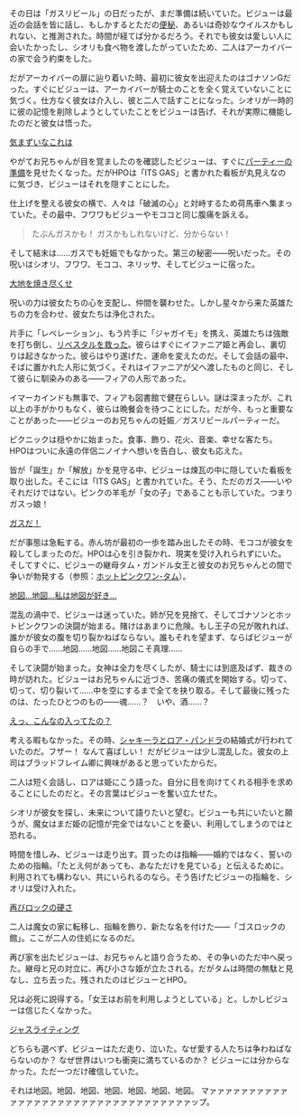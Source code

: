 <!-- title: 古石ビジュー -->
<!-- status: インブレッド -->

その日は「ガスリビール」の日だったが、まだ準備は続いていた。ビジューは最近の会話を皆に話し、もしかするとただの[便秘](https://www.youtube.com/live/4_zJe0t0558?si=y5yjkh4NAX9clGIW&t=399)、あるいは奇妙なウイルスかもしれない、と推測された。時間が経てば分かるだろう。それでも彼女は愛しい人に会いたかったし、シオリも食べ物を渡したがっていたため、二人はアーカイバーの家で会う約束をした。

だがアーカイバーの扉に辿り着いた時、最初に彼女を出迎えたのはゴナソンGだった。すぐにビジューは、アーカイバーが騎士のことを全く覚えていないことに気づく。仕方なく彼女は介入し、彼と二人で話すことになった。シオリが一時的に彼の記憶を削除しようとしていたことをビジューは告げ、それが実際に機能したのだと彼女は悟った。

[気まずいなこれは](#embed:https://www.youtube.com/live/4_zJe0t0558?si=TuIqi8kS_tcjKH5u&t=851)

やがてお兄ちゃんが目を覚ましたのを確認したビジューは、すぐに[パーティーの準備](https://www.youtube.com/live/4_zJe0t0558?si=ASbpOoYyeE-xFFaZ&t=3584)を見せたくなった。だがHPOは「ITS GAS」と書かれた看板が丸見えなのに気づき、ビジューはそれを隠すことにした。

仕上げを整える彼女の横で、人々は「破滅の心」と対峙するため荷馬車へ集まっていた。その最中、フワワもビジューやモココと同じ腹痛を訴える。

> たぶんガスかも！ ガスかもしれないけど、分からない！

そして結末は……ガスでも妊娠でもなかった。第三の秘密――呪いだった。その呪いはシオリ、フワワ、モココ、ネリッサ、そしてビジューに宿った。

[大地を焼き尽くせ](#embed:https://www.youtube.com/live/4_zJe0t0558?si=59l0U4sYULFe2bYR&t=5230)

呪いの力は彼女たちの心を支配し、仲間を襲わせた。しかし星々から来た英雄たちの力を合わせ、彼女たちは浄化された。

片手に「レベレーション」、もう片手に「ジャガイモ」を携え、英雄たちは強敵を打ち倒し、[リベスタルを救った](https://www.youtube.com/live/4_zJe0t0558?si=MuH6a3gYsGGU4iHY&t=6043)。彼らはすぐにイファニア姫と再会し、裏切りは起きなかった。彼らはやり遂げた、運命を変えたのだ。そして会話の最中、そばに置かれた人形に気づく。それはイファニアが父へ渡したものと同じ、そして彼らに馴染みのある――フィアの人形であった。

イマーカインドも無事で、フィアも図書館で健在らしい。謎は深まったが、これ以上の手がかりもなく、彼らは晩餐会を待つことにした。だが今、もっと重要なことがあった――ビジューのお兄ちゃんの妊娠／ガスリビールパーティーだ。

ピクニックは穏やかに始まった。食事、飾り、花火、音楽、幸せな客たち。HPOはついに永遠の伴侶ニノイナへ想いを告白し、彼女も応えた。

皆が「誕生」か「解放」かを見守る中、ビジューは煉瓦の中に隠していた看板を取り出した。そこには「ITS GAS」と書かれていた。そう、ただのガス――いやそれだけではない。ピンクの羊毛が「女の子」であることも示していた。つまりガスっ娘！

[ガスだ！](#embed:https://www.youtube.com/live/4_zJe0t0558?si=oFCqx7ndLwdT4gdb&t=8748)

だが事態は急転する。赤ん坊が最初の一歩を踏み出したその時、モココが彼女を殺してしまったのだ。HPOは心を引き裂かれ、現実を受け入れられずにいた。そしてすぐに、ビジューの継母タム・ガンドル女王と彼女のお兄ちゃんとの間で争いが勃発する（参照：[ホットピンクワン-タム](#edge:irys-kronii)）。

[地図…地図…私は地図が好き…](#embed:https://www.youtube.com/live/4_zJe0t0558?si=i-m4qvVv7hVV7F09&t=12638)

混乱の渦中で、ビジューは迷っていた。姉が兄を見捨て、そしてゴナソンとホットピンクワンの決闘が始まる。賭けはあまりに危険。もし王子の兄が敗れれば、誰かが彼女の腹を切り裂かねばならない。誰もそれを望まず、ならばビジューが自らの手で……地図……地図……地図こそ真理……

そして決闘が始まった。女神は全力を尽くしたが、騎士には到底及ばず、裁きの時が訪れた。ビジューはお兄ちゃんに近づき、苦痛の儀式を開始する。切って、切って、切り裂いて……中を空にするまで全てを抉り取る。そして最後に残ったのは、たったひとつのもの――魂……？　いや、酒……？

[えっ、こんなの入ってたの？](#embed:https://www.youtube.com/live/4_zJe0t0558?si=gbQWcwUyuRlq2Gzd&t=9631)

考える暇もなかった。その時、[シャキーラとロア・パンドラ](https://www.youtube.com/live/4_zJe0t0558?si=pz0kfmf9vTMEW-NB&t=9791)の結婚式が行われていたのだ。フザー！ なんて喜ばしい！ だがビジューは少し混乱した。彼女の上司はブラッドフレイム卿に興味があると思っていたからだ。

二人は短く会話し、ロアは姫にこう語った。自分に目を向けてくれる相手を求めることにしたのだと。その言葉はビジューを奮い立たせた。

シオリが彼女を探し、未来について語りたいと望む。ビジューも共にいたいと願うが、魔女はまだ姫の記憶が完全ではないことを憂い、利用してしまうのではと恐れる。

時間を惜しみ、ビジューは走り出す。買ったのは指輪――婚約ではなく、誓いのための指輪。「たとえ何があっても、あなただけを見ている」と伝えるために。利用されても構わない、共にいられるのなら。そう告げたビジューの指輪を、シオリは受け入れた。

[再びロックの硬さ](#embed:https://www.youtube.com/live/4_zJe0t0558?si=ti6H09S9SrEnuLNp&t=10106)

二人は魔女の家に転移し、指輪を飾り、新たな名を付けた――「ゴスロックの館」。ここが二人の住処になるのだ。

再び家を出たビジューは、お兄ちゃんと語り合うため、その争いのただ中へ戻った。継母と兄の対立に、再び小さな姫が立たされる。だがタムは時間の無駄と見なし、立ち去った。残されたのはビジューとHPO。

兄は必死に説得する。「女王はお前を利用しようとしている」と。しかしビジューは信じたくなかった。

[ジャスライティング](#embed:https://www.youtube.com/live/4_zJe0t0558?si=fuv5o4ggw4tby11g&t=13403)

どちらも選べず、ビジューはただ走り、泣いた。なぜ愛する人たちは争わねばならないのか？ なぜ世界はいつも衝突に満ちているのか？ ビジューには分からなかった。ただ一つだけ確信していた。

それは地図。地図、地図、地図、地図、地図、地図。
マァァァァァァァァァァァァァァァァァァァァァァァァァァァァァァァァァップ。
